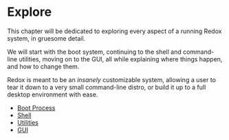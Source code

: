 # Explore

This chapter will be dedicated to exploring every aspect of a running Redox system, in gruesome detail.

We will start with the boot system, continuing to the shell and command-line utilities, moving on to the GUI, all while explaining where things happen, and how to change them.

Redox is meant to be an *insanely* customizable system, allowing a user to tear it down to a very small command-line distro, or build it up to a full desktop environment with ease.

- [Boot Process](./explore/boot_process.html)
- [Shell](./explore/shell.html)
- [Utilities](./explore/utilities.html)
- [GUI](./explore/gui.html)
